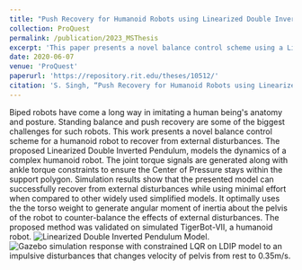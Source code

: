 ```yaml
---
title: "Push Recovery for Humanoid Robots using Linearized Double Inverted Pendulum"
collection: ProQuest
permalink: /publication/2023_MSThesis
excerpt: 'This paper presents a novel balance control scheme using a Linearized Double Inverted Pendulum model to enhance a humanoid robot's recovery from external disturbances, validated on the simulated TigerBot-VII.'
date: 2020-06-07
venue: 'ProQuest'
paperurl: 'https://repository.rit.edu/theses/10512/'
citation: 'S. Singh, “Push Recovery for Humanoid Robots using Linearized Double Inverted Pendulum,” Research Master Thesis, Rochester Institute of Technology, Rochester, NY, 2020.'
---
```

Biped robots have come a long way in imitating a human being's anatomy and posture. Standing balance and push recovery are some of the biggest challenges for such robots. This work presents a novel balance control scheme for a humanoid robot to recover from external disturbances. The proposed Linearized Double Inverted Pendulum, models the dynamics of a complex humanoid robot. The joint torque signals are generated along with ankle torque constraints to ensure the Center of Pressure stays within the support polygon. Simulation results show that the presented model can successfully recover from external disturbances while using minimal effort when compared to other widely used simplified models. It optimally uses the the torso weight to generate angular moment of inertia about the pelvis of the robot to counter-balance the effects of external disturbances. The proposed method was validated on simulated TigerBot-VII, a humanoid robot.
![Linearized Double Inverted Pendulum Model.](\../images/LDIP-robot.png)
![Gazebo simulation response with constrained LQR on LDIP model to an impulsive disturbances that changes velocity of pelvis from rest to 0.35m/s.](\../images/Gazebo_sim_horizontal.png)